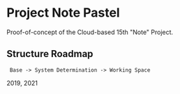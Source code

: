 # Project Note Pastel   
Proof-of-concept of the Cloud-based 15th "Note" Project. 

## Structure Roadmap  
` Base -> System Determination -> Working Space`




2019, 2021
